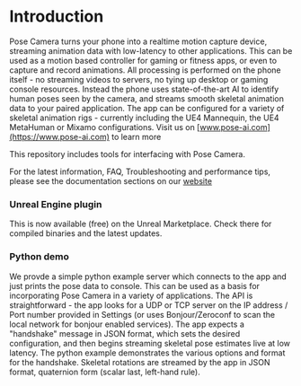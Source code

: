 # Introduction
Pose Camera turns your phone into a realtime motion capture device, streaming animation data with low-latency to other applications.  This can be used as a motion based controller for gaming or fitness apps, or even to capture and record animations.  All processing is performed on the phone itself - no streaming videos to servers, no tying up desktop or gaming console resources.  Instead the phone uses state-of-the-art AI to identify human poses seen by the camera, and streams smooth skeletal animation data to your paired application.  The app can be configured for a variety of skeletal animation rigs - currently including the UE4 Mannequin, the UE4 MetaHuman or Mixamo configurations.  Visit us on [www.pose-ai.com](https://www.pose-ai.com) to learn more

This repository includes tools for interfacing with Pose Camera. 

For the latest information, FAQ, Troubleshooting and performance tips, please see the documentation sections on our [website](https://www.pose-ai.com)


### Unreal Engine plugin
This is now available (free) on the Unreal Marketplace.  Check there for compiled binaries and the latest updates.

### Python demo
We provde a simple python example server which connects to the app and just prints the pose data to console.  This can be used as a basis for incorporating Pose Camera in a variety of applications.  The API is straightforward - the app looks for a UDP or TCP server on the IP address / Port number provided in Settings (or uses Bonjour/Zeroconf to scan the local network for bonjour enabled services).  The app expects a "handshake" message in JSON format, which sets the desired configuration, and then begins streaming skeletal pose estimates live at low latency.  The python example demonstrates the various options and format for the handshake.  Skeletal rotations are streamed by the app in JSON format, quaternion form (scalar last, left-hand rule).
